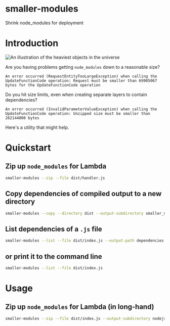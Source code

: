 # smaller-modules

Shrink node_modules for deployment

# Introduction

![An illustration of the heaviest objects in the universe](https://i.redd.it/tfugj4n3l6ez.png "node_modules")

Are you having problems getting `node_modules` down to a reasonable size?

```text
An error occurred (RequestEntityTooLargeException) when calling the UpdateFunctionCode operation: Request must be smaller than 69905067 bytes for the UpdateFunctionCode operation
```

Do you hit size limits, even when creating separate layers to contain dependencies?

```text
An error occurred (InvalidParameterValueException) when calling the UpdateFunctionCode operation: Unzipped size must be smaller than 262144000 bytes
```

Here's a utility that might help.

# Quickstart

## Zip up `node_modules` for Lambda

```bash
smaller-modules --zip --file dist/handler.js
```

## Copy dependencies of compiled output to a new directory

```bash
smaller-modules --copy --directory dist --output-subdirectory smaller_modules
```

## List dependencies of a `.js` file

```bash
smaller-modules --list --file dist/index.js --output-path dependencies.txt
```

## or print it to the command line

```bash
smaller-modules --list --file dist/index.js
```

# Usage

## Zip up `node_modules` for Lambda (in long-hand)

```bash
smaller-modules --zip --file dist/index.js --output-subdirectory nodejs --output-path node_modules.zip
```
